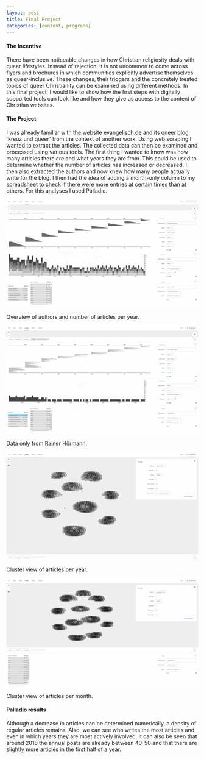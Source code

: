 ```yaml
---
layout: post
title: Final Project
categories: [content, progress]
---
```


#### The Incentive

There have been noticeable changes in how Christian religiosity deals with queer lifestyles. Instead of rejection, it is not uncommon to come across flyers and brochures in which communities explicitly advertise themselves as queer-inclusive. These changes, their triggers and the concretely treated topics of queer Christianity can be examined using different methods. In this final project, I would like to show how the first steps with digitally supported tools can look like and how they give us access to the content of Christian websites.
<!--more-->

#### The Project

I was already familiar with the website evangelisch.de and its queer blog 'kreuz und queer' from the context of another work. Using web scraping I wanted to extract the articles. The collected data can then be examined and processed using various tools. The first thing I wanted to know was how many articles there are and what years they are from. This could be used to determine whether the number of articles has increased or decreased. I then also extracted the authors and now knew how many people actually write for the blog. I then had the idea of adding a month-only column to my spreadsheet to check if there were more entries at certain times than at others. For this analyses I used Palladio.

![Overview of authors and number of articles per year](https://raw.githubusercontent.com/itspepps/itspepps.github.io/main/assets/image/palladio01.png)

Overview of authors and number of articles per year.

![Data only from Rainer Hörmann](https://raw.githubusercontent.com/itspepps/itspepps.github.io/main/assets/image/palladio02.png)

Data only from Rainer Hörmann.

![Cluster view of articles per year](https://raw.githubusercontent.com/itspepps/itspepps.github.io/main/assets/image/palladio03.png)

Cluster view of articles per year.

![Cluster view of articles per month](https://raw.githubusercontent.com/itspepps/itspepps.github.io/main/assets/image/palladio05.png)

Cluster view of articles per month.

#### Palladio results
Although a decrease in articles can be determined numerically, a density of regular articles remains. Also, we can see who writes the most articles and even in which years they are most actively involved. It can also be seen that around 2018 the annual posts are already between 40-50 and that there are slightly more articles in the first half of a year.
